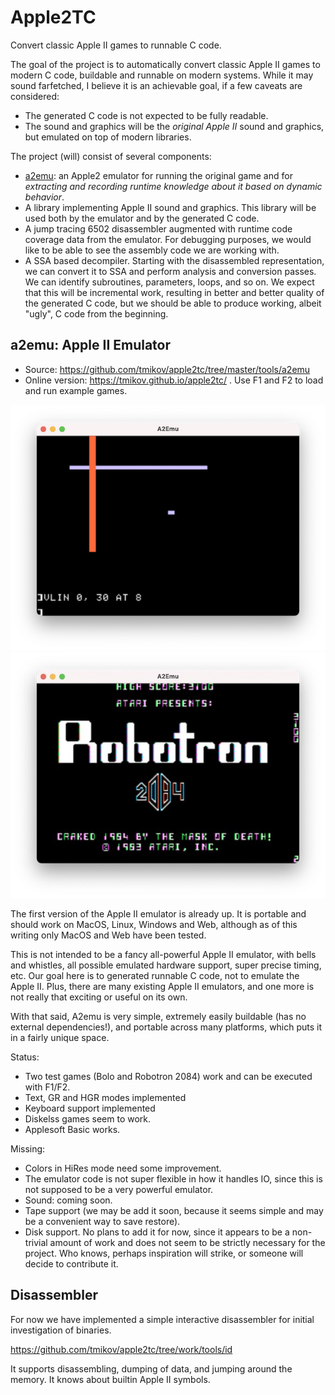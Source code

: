 # Apple2TC
Convert classic Apple II games to runnable C code.

The goal of the project is to automatically convert classic Apple II games to
modern C code, buildable and runnable on modern systems. While it may sound
farfetched, I believe it is an achievable goal, if a few caveats are considered:
- The generated C code is not expected to be fully readable.
- The sound and graphics will be the *original Apple II* sound and graphics, but
emulated on top of modern libraries.

The project (will) consist of several components:
- [a2emu](https://tmikov.github.io/apple2tc/): an Apple2 emulator for running the original game and for *extracting and
recording runtime knowledge about it based on dynamic behavior*.
- A library implementing Apple II sound and graphics. This library will be used
both by the emulator and by the generated C code.
- A jump tracing 6502 disassembler augmented with runtime code coverage data
from the emulator. For debugging purposes, we would like to be able to see
the assembly code we are working with.
- A SSA based decompiler. Starting with the disassembled representation, we can
convert it to SSA and perform analysis and conversion passes. We can identify
subroutines, parameters, loops, and so on. We expect that this will be
incremental work, resulting in better and better quality of the generated C
code, but we should be able to produce working, albeit "ugly", C code from the
beginning.

## a2emu: Apple II Emulator

- Source: https://github.com/tmikov/apple2tc/tree/master/tools/a2emu
- Online version: https://tmikov.github.io/apple2tc/ . Use F1 and F2 to load and run example games.

![](images/a2emu-gr.png)
![](images/robo.jpg)
 
The first version of the Apple II emulator is already up. It is portable and
should work on MacOS, Linux, Windows and Web, although as of this writing only
MacOS and Web have been tested.

This is not intended to be a fancy all-powerful Apple II emulator, with bells
and whistles, all possible emulated hardware support, super precise timing, etc.
Our goal here is to generated runnable C code, not to emulate the Apple II.
Plus, there are many existing Apple II emulators, and one more is not really
that exciting or useful on its own.

With that said, A2emu is very simple, extremely easily buildable (has no
external dependencies!), and portable across many platforms, which puts it in a
fairly unique space.

Status:
- Two test games (Bolo and Robotron 2084) work and can be executed with F1/F2.
- Text, GR and HGR modes implemented
- Keyboard support implemented
- Diskelss games seem to work.
- Applesoft Basic works.

Missing:
- Colors in HiRes mode need some improvement.
- The emulator code is not super flexible in how it handles IO, since this is
not supposed to be a very powerful emulator.
- Sound: coming soon.
- Tape support (we may be add it soon, because it seems simple and may be a
convenient way to save restore).
- Disk support. No plans to add it for now, since it appears to be a non-trivial
amount of work and does not seem to be strictly necessary for the project. Who
knows, perhaps inspiration will strike, or someone will decide to contribute it.

## Disassembler

For now we have implemented a simple interactive disassembler for initial
investigation of binaries.

https://github.com/tmikov/apple2tc/tree/work/tools/id

It supports disassembling, dumping of data, and jumping around the memory. It
knows about builtin Apple II symbols.
